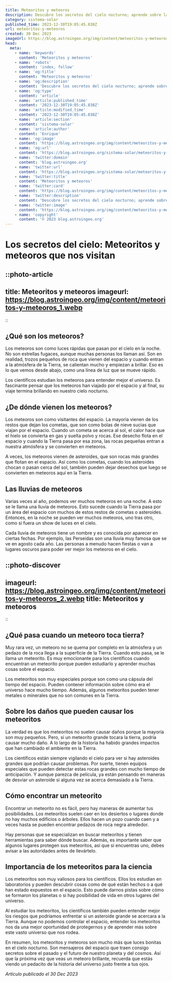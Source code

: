 ```yaml
---
title: Meteoritos y meteoros
description: Descubre los secretos del cielo nocturno; aprende sobre la fascinante diferencia entre meteoritos y meteoros y cómo estos visitantes celestes impactan la Tierra.
category: sistema-solar
published_time: 2023-12-30T19:05:45.838Z
url: meteoritos-y-meteoros
created: 30 Dec 2023
imageUrl: https://blog.astroingeo.org/img/content/meteoritos-y-meteoros_1.webp
head:
  meta:
    - name: 'keywords'
      content: 'Meteoritos y meteoros'
    - name: 'robots'
      content: 'index, follow'
    - name: 'og:title'
      content: 'Meteoritos y meteoros'
    - name: 'og:description'
      content: 'Descubre los secretos del cielo nocturno; aprende sobre la fascinante diferencia entre meteoritos y meteoros y cómo estos visitantes celestes impactan la Tierra.'
    - name: 'og:type'
      content: 'article'
    - name: 'article:published_time'
      content: '2023-12-30T19:05:45.838Z'
    - name: 'article:modified_time'
      content: '2023-12-30T19:05:45.838Z'
    - name: 'article:section'
      content: 'sistema-solar'
    - name: 'article:author'
      content: 'Enrique'
    - name: 'og:image'
      content: 'https://blog.astroingeo.org/img/content/meteoritos-y-meteoros_1.webp'
    - name: 'og:url'
      content: 'https://blog.astroingeo.org/sistema-solar/meteoritos-y-meteoros'
    - name: 'twitter:domain'
      content: 'blog.astroingeo.org'
    - name: 'twitter:url'
      content: 'https://blog.astroingeo.org/sistema-solar/meteoritos-y-meteoros'
    - name: 'twitter:title'
      content: 'Meteoritos y meteoros'
    - name: 'twitter:card'
      content: 'https://blog.astroingeo.org/img/content/meteoritos-y-meteoros_1.webp'
    - name: 'twitter:description'
      content: 'Descubre los secretos del cielo nocturno; aprende sobre la fascinante diferencia entre meteoritos y meteoros y cómo estos visitantes celestes impactan la Tierra.'
    - name: 'twitter:image'
      content: 'https://blog.astroingeo.org/img/content/meteoritos-y-meteoros_1.webp'
    - name: 'copyright'
      content: '© 2023 blog.astroingeo.org'
---
```

# Los secretos del cielo: Meteoritos y meteoros que nos visitan

::photo-article
---
title: Meteoritos y meteoros
imageurl: https://blog.astroingeo.org/img/content/meteoritos-y-meteoros_1.webp
---
::

## ¿Qué son los meteoros?
Los meteoros son como luces rápidas que pasan por el cielo en la noche. No son estrellas fugaces, aunque muchas personas los llaman así. Son en realidad, trozos pequeños de roca que vienen del espacio y cuando entran a la atmósfera de la Tierra, se calientan mucho y empiezan a brillar. Eso es lo que vemos desde abajo, como una línea de luz que se mueve rápido.

Los científicos estudian los meteoros para entender mejor el universo. Es fascinante pensar que los meteoros han viajado por el espacio y al final, su viaje termina brillando en nuestro cielo nocturno.

## ¿De dónde vienen los meteoros?
Los meteoros son como visitantes del espacio. La mayoría vienen de los restos que dejan los cometas, que son como bolas de nieve sucias que viajan por el espacio. Cuando un cometa se acerca al sol, el calor hace que el hielo se convierta en gas y suelta polvo y rocas. Ese desecho flota en el espacio y cuando la Tierra pasa por esa zona, las rocas pequeñas entran a nuestra atmósfera y se convierten en meteoros.

A veces, los meteoros vienen de asteroides, que son rocas más grandes que flotan en el espacio. Así como los cometas, cuando los asteroides chocan o pasan cerca del sol, también pueden dejar desechos que luego se convierten en meteoros aquí en la Tierra.

## Las lluvias de meteoros
Varias veces al año, podemos ver muchos meteoros en una noche. A esto se le llama una lluvia de meteoros. Esto sucede cuando la Tierra pasa por un área del espacio con muchos de estos restos de cometas o asteroides. Entonces, en la noche se pueden ver muchos meteoros, uno tras otro, como si fuera un show de luces en el cielo.

Cada lluvia de meteoros tiene un nombre y es conocida por aparecer en ciertas fechas. Por ejemplo, las Perseidas son una lluvia muy famosa que se ve en agosto cada año. Las personas a menudo hacen fiestas o van a lugares oscuros para poder ver mejor los meteoros en el cielo.


::photo-discover
---
imageurl: https://blog.astroingeo.org/img/content/meteoritos-y-meteoros_2.webp
title: Meteoritos y meteoros
---
::

## ¿Qué pasa cuando un meteoro toca tierra?
Muy rara vez, un meteoro no se quema por completo en la atmósfera y un pedazo de la roca llega a la superficie de la Tierra. Cuando esto pasa, se le llama un meteorito. Es muy emocionante para los científicos cuando encuentran un meteorito porque pueden estudiarlo y aprender muchas cosas sobre el espacio.

Los meteoritos son muy especiales porque son como una cápsula del tiempo del espacio. Pueden contener información sobre cómo era el universo hace mucho tiempo. Además, algunos meteoritos pueden tener metales o minerales que no son comunes en la Tierra.

## Sobre los daños que pueden causar los meteoritos
La verdad es que los meteoritos no suelen causar daños porque la mayoría son muy pequeños. Pero, si un meteorito grande tocara la tierra, podría causar mucho daño. A lo largo de la historia ha habido grandes impactos que han cambiado el ambiente en la Tierra.

Los científicos están siempre vigilando el cielo para ver si hay asteroides grandes que podrían causar problemas. Por suerte, tienen equipos especiales que pueden detectar estas rocas grandes con mucho tiempo de anticipación. Y aunque parezca de película, ya están pensando en maneras de desviar un asteroide si alguna vez se acerca demasiado a la Tierra.

## Cómo encontrar un meteorito
Encontrar un meteorito no es fácil, pero hay maneras de aumentar tus posibilidades. Los meteoritos suelen caer en los desiertos o lugares donde no hay muchos edificios o árboles. Ellos hacen un pozo cuando caen y a veces hasta se pueden encontrar pedazos de roca negra alrededor.

Hay personas que se especializan en buscar meteoritos y tienen herramientas para saber dónde buscar. Además, es importante saber que algunos lugares protegen sus meteoritos, así que si encuentras uno, debes avisar a las autoridades antes de llevártelo.

## Importancia de los meteoritos para la ciencia
Los meteoritos son muy valiosos para los científicos. Ellos los estudian en laboratorios y pueden descubrir cosas como de qué están hechos o a qué han estado expuestos en el espacio. Esto puede darnos pistas sobre cómo se formaron los planetas o si hay posibilidad de vida en otros lugares del universo.

Al estudiar los meteoritos, los científicos también pueden entender mejor los riesgos que podríamos enfrentar si un asteroide grande se acercara a la Tierra. Aunque no podemos controlar el espacio, entender los meteoritos nos da una mejor oportunidad de protegernos y de aprender más sobre este vasto universo que nos rodea. 

En resumen, los meteoritos y meteoros son mucho más que luces bonitas en el cielo nocturno. Son mensajeros del espacio que traen consigo secretos sobre el pasado y el futuro de nuestro planeta y del cosmos. Así que la próxima vez que veas un meteoro brillante, recuerda que estás viendo un pedacito de la historia del universo justo frente a tus ojos.

_Artículo publicado el 30 Dec 2023_